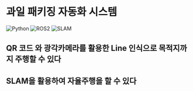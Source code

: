# 과일 패키징 자동화 시스템

![Python](https://img.shields.io/badge/Python-3.8%2B-blue?logo=python&logoColor=white)
![ROS2](https://img.shields.io/badge/ROS2-Foxy%20%7C%20Humble-green?logo=ros&logoColor=white)
![SLAM](https://img.shields.io/badge/SLAM-RTAB--Map-blueviolet?logo=mapbox&logoColor=white)

## QR 코드 와 광각카메라를 활용한 Line 인식으로 목적지까지 주행할 수 있다


## SLAM을 활용하여 자율주행을 할 수 있다 
